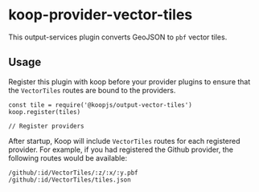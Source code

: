 # koop-provider-vector-tiles

This output-services plugin converts GeoJSON to `pbf` vector tiles.

## Usage

Register this plugin with koop before your provider plugins to ensure that the `VectorTiles` routes are bound to the providers.

```
const tile = require('@koopjs/output-vector-tiles')
koop.register(tiles)

// Register providers
```

After startup, Koop will include `VectorTiles` routes for each registered provider.  For example, if you had registered the Github provider, the following routes would be available:

`/github/:id/VectorTiles/:z/:x/:y.pbf`
`/github/:id/VectorTiles/tiles.json`